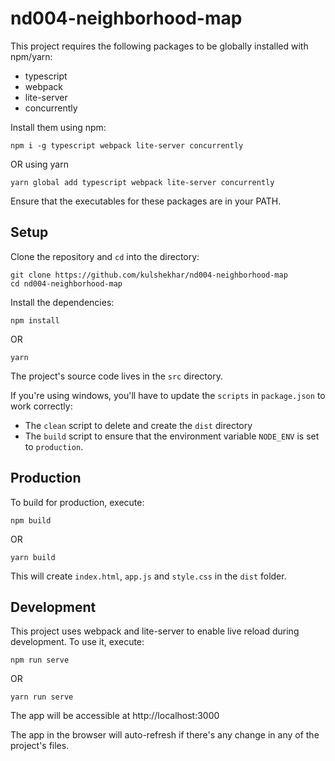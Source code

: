 # nd004-neighborhood-map

This project requires the following packages to be globally installed with npm/yarn:

- typescript
- webpack
- lite-server
- concurrently

Install them using npm:

```
npm i -g typescript webpack lite-server concurrently
```

OR using yarn

```
yarn global add typescript webpack lite-server concurrently
```

Ensure that the executables for these packages are in your PATH.

## Setup

Clone the repository and `cd` into the directory:

```
git clone https://github.com/kulshekhar/nd004-neighborhood-map
cd nd004-neighborhood-map
```

Install the dependencies:

```
npm install
```

OR

```
yarn
```

The project's source code lives in the `src` directory.

If you're using windows, you'll have to update the `scripts` in `package.json` to work correctly:
- The `clean` script to delete and create the `dist` directory
- The `build` script to ensure that the environment variable `NODE_ENV` is set to `production`.

## Production

To build for production, execute:

```
npm build
```

OR

```
yarn build
```

This will create `index.html`, `app.js` and `style.css` in the `dist` folder.

## Development

This project uses webpack and lite-server to enable live reload during development. To use it, execute:

```
npm run serve
```

OR 

```
yarn run serve
```

The app will be accessible at http://localhost:3000

The app in the browser will auto-refresh if there's any change in any of the project's files.
